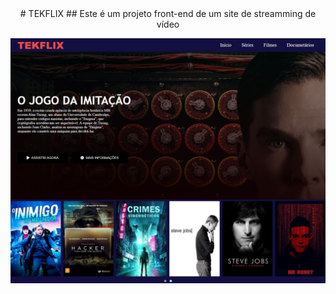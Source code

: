 
<div align="center">  
# TEKFLIX 
## Este é um projeto front-end de um site de streamming de vídeo

![Print TEKFLIX](./img/print_site.png)

</div>

